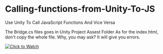 # Calling-functions-from-Unity-To-JS
Use Unity To Call JavaScript Functions And Vice Versa

The Bridge.cs files goes in Unity Project Assest Folder
As for the index.html, don't copy the whole file. Why, you may ask? It will give you errors.

[![Click to Watch](https://img.youtube.com/vi/FBSZ4fcTSfU/0.jpg)](https://www.youtube.com/watch?v=FBSZ4fcTSfU)
